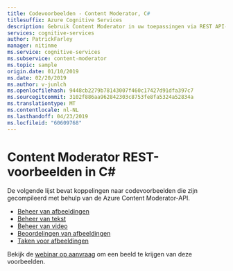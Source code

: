 ```yaml
---
title: Codevoorbeelden - Content Moderator, C#
titlesuffix: Azure Cognitive Services
description: Gebruik Content Moderator in uw toepassingen via REST API-aanroepen.
services: cognitive-services
author: PatrickFarley
manager: nitinme
ms.service: cognitive-services
ms.subservice: content-moderator
ms.topic: sample
origin.date: 01/10/2019
ms.date: 02/20/2019
ms.author: v-junlch
ms.openlocfilehash: 9448cb2279b78143007f460c17427d91dfa397c7
ms.sourcegitcommit: 3102f886aa962842303c8753fe8fa5324a52834a
ms.translationtype: MT
ms.contentlocale: nl-NL
ms.lasthandoff: 04/23/2019
ms.locfileid: "60609768"
---
```

# <a name="content-moderator-rest-samples-in-c"></a>Content Moderator REST-voorbeelden in C#

De volgende lijst bevat koppelingen naar codevoorbeelden die zijn gecompileerd met behulp van de Azure Content Moderator-API.

- [Beheer van afbeeldingen](https://github.com/MicrosoftContentModerator/ContentModerator-API-Samples/tree/master/ImageModeration)
- [Beheer van tekst](https://github.com/MicrosoftContentModerator/ContentModerator-API-Samples/tree/master/TextModeration)
- [Beheer van video](https://github.com/MicrosoftContentModerator/ContentModerator-API-Samples/tree/master/VideoModeration)
- [Beoordelingen van afbeeldingen](https://github.com/MicrosoftContentModerator/ContentModerator-API-Samples/tree/master/ImageReviews)
- [Taken voor afbeeldingen](https://github.com/MicrosoftContentModerator/ContentModerator-API-Samples/tree/master/ImageJob)

Bekijk de [webinar op aanvraag](https://info.microsoft.com/cognitive-services-content-moderator-ondemand.html) om een beeld te krijgen van deze voorbeelden.

<!-- Update_Description: wording update -->